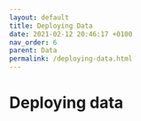 ```yaml
---
layout: default
title: Deploying Data
date: 2021-02-12 20:46:17 +0100
nav_order: 6
parent: Data
permalink: /deploying-data.html
---
```


# Deploying data
